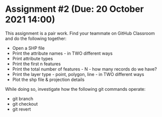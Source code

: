 # Assignment #2 (Due: 20 October 2021 14:00)

This assignment is a pair work. Find your teammate on GitHub Classroom and do the following together:

* Open a SHP file
* Print the attribute names - in TWO different ways
* Print attribute types
* Print the first n features
* Print the total number of features - N - how many records do we have?
* Print the layer type - point, polygon, line - in TWO different ways
* Plot the shp file & projection details

While doing so, investigate how the following git commands operate:
* git branch
* git checkout
* git revert
